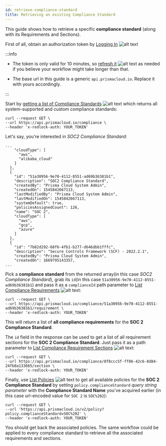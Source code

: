 ```yaml
---
id: retrieve-compliance-standard
title: Retrieving an existing Compliance Standard
---
```


This guide shows how to retrieve a specific **compliance standard** (along with its Requirements and Sections).

First of all, obtain an authorization token by [Logging In](/cspm/api/app-login/) ![alt text](/icons/api-icon-pan-dev.svg)

:::info

* The token is only valid for 10 minutes, so [refresh it](/cspm/api/extend-session/) ![alt text](/icons/api-icon-pan-dev.svg) as needed if you believe your workflow might take longer than that.

* The base url in this guide is a generic `api.prismacloud.io`. Replace it with yours accordingly.

:::

Start by [getting a list of Compliance Standards](/cspm/api/get-all-standards/) ![alt text](/icons/api-icon-pan-dev.svg) which returns all system-supported and custom compliance standards:

```
curl --request GET \
--url https://api.prismacloud.io/compliance \
--header 'x-redlock-auth: YOUR_TOKEN'
```

Let's say, you're interested in *SOC2 Compliance Standard*:
```
...
    "cloudType": [
      "aws",
      "alibaba_cloud"
    ]
  },
  {
    "id": "51a30956-9e70-4112-8551-ad69b36381b1",
    "description": "SOC2 Compliance Standard",
    "createdBy": "Prisma Cloud System Admin",
    "createdOn": 1545842667113,
    "lastModifiedBy": "Prisma Cloud System Admin",
    "lastModifiedOn": 1545842667113,
    "systemDefault": true,
    "policiesAssignedCount": 126,
    "name": "SOC 2",
    "cloudType": [
      "aws",
      "gcp",
      "azure"
    ]
  },
  {
    "id": "7b82d292-68f6-4fb1-b277-d646dbb1fffc",
    "description": "Secure Controls Framework (SCF) - 2022.2.1",
    "createdBy": "Prisma Cloud System Admin",
    "createdOn": 1669795143357,
...
```

Pick a **compliance standard** from the returned array(in this case *SOC2 Compliance Standard*), grab its `id`(in this case `51a30956-9e70-4112-8551-ad69b36381b1`) and pass it as a `complianceId` path parameter to [List Compliance Requirements](/cspm/api/get-requirements/) ![alt text](/icons/api-icon-pan-dev.svg):

```
curl --request GET \
--url https://api.prismacloud.io/compliance/51a30956-9e70-4112-8551-ad69b36381b1/requirement \
--header 'x-redlock-auth: YOUR_TOKEN'
```

This will return a list of **all compliance requirements** for the **SOC 2 Compliance Standard**.

The `id` field in the response can be used to get a list of all requirement sections for the **SOC 2 Compliance Standard**. Just pass it as a path parameter to [List Compliance Requirement Sections](/cspm/api/get-sections/) ![alt text](/icons/api-icon-pan-dev.svg):

```
curl --request GET \
--url https://api.prismacloud.io/compliance/8f8ccc5f-ff06-42c6-8d84-24fb8a133665/section \
--header 'x-redlock-auth: YOUR_TOKEN'
```

Finally, use [List Policies](/cspm/api/get-policies-v-2/) ![alt text](/icons/api-icon-pan-dev.svg) to get all available policies for the **SOC 2 Compliance Standard** by setting `policy.complianceStandard` *query string parameter* with the **Compliance Standard Name** you've acquired earlier (in this case url-encoded value for `SOC 2` is `SOC%202`):

```
curl --request GET \
--url 'https://api.prismacloud.io/v2/policy?policy.complianceStandard=SOC%202' \
--header 'x-redlock-auth: YOUR_TOKEN'
```

You should get back the associated policies. The same workflow could be applied to every compliance standard to retrieve all the associated requirements and sections.